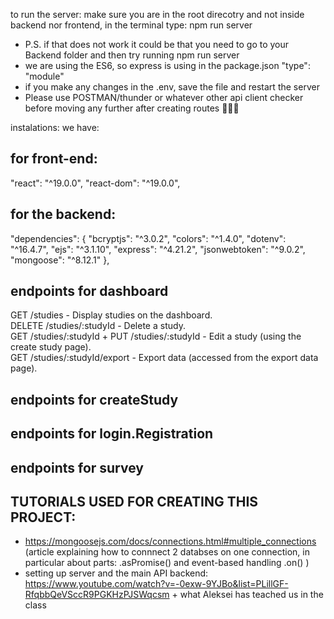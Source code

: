 to run the server: make sure you are in the root direcotry and not inside backend nor frontend, in the terminal type: npm run server
- P.S. if that does not work it could be that you need to go to your Backend folder and then try running npm run server
- we are using the ES6, so express is using in the package.json "type": "module"
- if you make any changes in the .env, save the file and restart the server
- Please use POSTMAN/thunder or whatever other api client checker before moving any further after creating routes 🥹🥹🥹

instalations: we have:
## for front-end:
"react": "^19.0.0",
"react-dom": "^19.0.0",

## for the backend:
  "dependencies": {
    "bcryptjs": "^3.0.2",
    "colors": "^1.4.0",
    "dotenv": "^16.4.7",
    "ejs": "^3.1.10",
    "express": "^4.21.2",
    "jsonwebtoken": "^9.0.2",
    "mongoose": "^8.12.1"
  },

## endpoints for dashboard
  GET /studies - Display studies on the dashboard.  
  DELETE /studies/:studyId - Delete a study.  
  GET /studies/:studyId + PUT /studies/:studyId - Edit a study (using the create study page).  
  GET /studies/:studyId/export - Export data (accessed from the export data page).

## endpoints for createStudy


## endpoints for login.Registration


## endpoints for survey

## TUTORIALS USED FOR CREATING THIS PROJECT: 
- https://mongoosejs.com/docs/connections.html#multiple_connections (article explaining how to connnect 2 databses on one connection, in particular about parts: 
.asPromise() and event-based handling .on() )
- setting up server and the main API backend: https://www.youtube.com/watch?v=-0exw-9YJBo&list=PLillGF-RfqbbQeVSccR9PGKHzPJSWqcsm + what Aleksei has teached us in the class